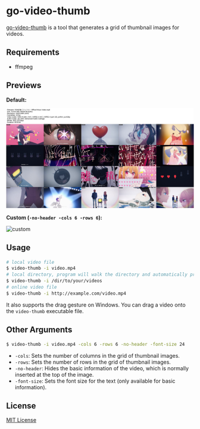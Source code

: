# go-video-thumb

[go-video-thumb](https://github.com/kmou424/go-video-thumb) is a tool that generates a grid of thumbnail images for videos.

## Requirements

- ffmpeg

## Previews

**Default:**

![default](examples/default.png)

**Custom (`-no-header -cols 6 -rows 6`):**

![custom](examples/custom.png)

## Usage

```bash
# local video file
$ video-thumb -i video.mp4
# local directory, program will walk the directory and automatically process the video
$ video-thumb -i /dir/to/your/videos
# online video file
$ video-thumb -i http://example.com/video.mp4
```

It also supports the drag gesture on Windows. You can drag a video onto the `video-thumb` executable file.

## Other Arguments

```bash
$ video-thumb -i video.mp4 -cols 6 -rows 6 -no-header -font-size 24
```

- `-cols`: Sets the number of columns in the grid of thumbnail images.
- `-rows`: Sets the number of rows in the grid of thumbnail images.
- `-no-header`: Hides the basic information of the video, which is normally inserted at the top of the image.
- `-font-size`: Sets the font size for the text (only available for basic information).

## License

[MIT License](LICENSE)